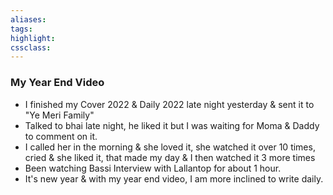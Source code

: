 ```yaml
---
aliases:  
tags:
highlight:  
cssclass:
---
```


### My Year End Video
- I finished my Cover 2022 & Daily 2022 late night yesterday & sent it to "Ye Meri Family"
- Talked to bhai late night, he liked it but I was waiting for Moma & Daddy to comment on it.
- I called her in the morning & she loved it, she watched it over 10 times, cried & she liked it, that made my day & I then watched it 3 more times
- Been watching Bassi Interview with Lallantop for about 1 hour.
- It's new year & with my year end video, I am more inclined to write daily.